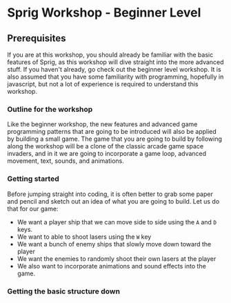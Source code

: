 # Sprig Workshop - Beginner Level

## Prerequisites
If you are at this workshop, you should already be familiar with the basic features of Sprig, as this workshop will dive straight into the more advanced stuff. If you haven't already, go check out the beginner level workshop. It is also assumed that you have some familiarity with programming, hopefully in javascript, but not a lot of experience is required to understand this workshop.

### Outline for the workshop
Like the beginner workshop, the new features and advanced game programming patterns that are going to be introduced will also be applied by building a small game. The game that you are going to build by following along the workshop will be a clone of the classic arcade game space invaders, and in it we are going to incorporate a game loop, advanced movement, text, sounds, and animations.

### Getting started
Before jumping straight into coding, it is often better to grab some paper and pencil and sketch out an idea of what you are going to build. Let us do that for our game:
- We want a player ship that we can move side to side using the `A` and `D` keys.
- We want to able to shoot lasers using the `W` key
- We want a bunch of enemy ships that slowly move down toward the player
- We want the enemies to randomly shoot their own lasers at the player
- We also want to incorporate animations and sound effects into the game.

### Getting the basic structure down
